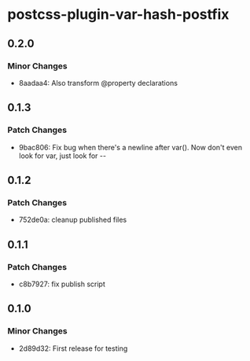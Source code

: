 # postcss-plugin-var-hash-postfix

## 0.2.0

### Minor Changes

- 8aadaa4: Also transform @property declarations

## 0.1.3

### Patch Changes

- 9bac806: Fix bug when there's a newline after var(). Now don't even look for var, just look for --

## 0.1.2

### Patch Changes

- 752de0a: cleanup published files

## 0.1.1

### Patch Changes

- c8b7927: fix publish script

## 0.1.0

### Minor Changes

- 2d89d32: First release for testing
